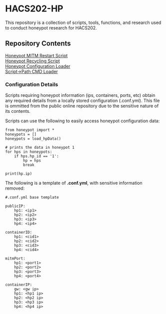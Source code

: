 # HACS202-HP
This repository is a collection of scripts, tools, functions, and research used to conduct honeypot research for HACS202.

## Repository Contents
[Honeypot MITM Restart Script](mitm-ssr)\
[Honeypot Recycling Script](hp-recycler.sh)\
[Honeypot Configuration Loader](honeypot.py)\
[Script->Path CMD Loader](cmdloader.sh)

### Configuration Details
Scripts requiring honeypot information (ips, containers, ports, etc) obtain any required details from a locally stored configuration (.conf.yml). This file is ommitted from the public online repository due to the sensitive nature of its contents.

Scripts can use the following to easily access honeypot configuration data:
```
from honeypot import *
honeypots = []
honeypots = load_hpData()

# prints the data in honeypot 1
for hps in honeypots:
    if hps.hp_id == '1':
        hp = hps
        break

print(hp.ip)
```

The following is a template of **.conf.yml**, with sensitive information removed:
```
#.conf.yml base template

publicIP:
    hp1: <ip1>
    hp2: <ip2>
    hp3: <ip3>
    hp4: <ip4>

containerID:
    hp1: <cid1>
    hp2: <cid2>
    hp3: <cid3>
    hp4: <cid4>

mitmPort:
    hp1: <port1>
    hp2: <port2>
    hp3: <port3>
    hp4: <port4>

containerIP:
    gw: <gw ip>
    hp1: <hp1 ip>
    hp2: <hp2 ip>
    hp3: <hp3 ip>
    hp4: <hp4 ip>
```
